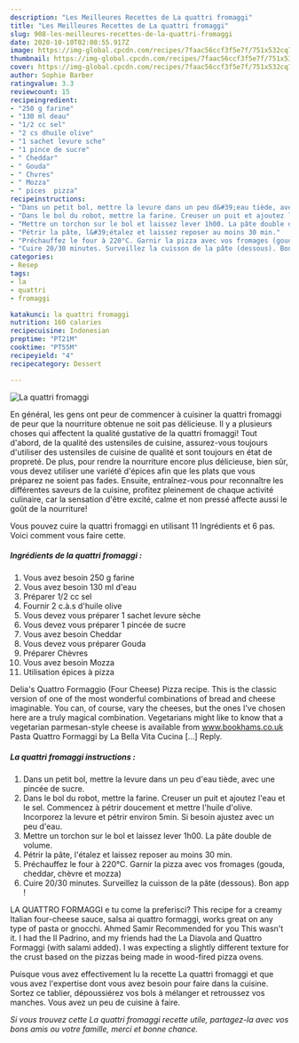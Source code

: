 ```yaml
---
description: "Les Meilleures Recettes de La quattri fromaggi"
title: "Les Meilleures Recettes de La quattri fromaggi"
slug: 908-les-meilleures-recettes-de-la-quattri-fromaggi
date: 2020-10-10T02:08:55.917Z
image: https://img-global.cpcdn.com/recipes/7faac56ccf3f5e7f/751x532cq70/la-quattri-fromaggi-photo-principale-de-la-recette.jpg
thumbnail: https://img-global.cpcdn.com/recipes/7faac56ccf3f5e7f/751x532cq70/la-quattri-fromaggi-photo-principale-de-la-recette.jpg
cover: https://img-global.cpcdn.com/recipes/7faac56ccf3f5e7f/751x532cq70/la-quattri-fromaggi-photo-principale-de-la-recette.jpg
author: Sophie Barber
ratingvalue: 3.3
reviewcount: 15
recipeingredient:
- "250 g farine"
- "130 ml deau"
- "1/2 cc sel"
- "2 cs dhuile olive"
- "1 sachet levure sche"
- "1 pince de sucre"
- " Cheddar"
- " Gouda"
- " Chvres"
- " Mozza"
- " pices  pizza"
recipeinstructions:
- "Dans un petit bol, mettre la levure dans un peu d&#39;eau tiède, avec une pincée de sucre."
- "Dans le bol du robot, mettre la farine. Creuser un puit et ajoutez l&#39;eau et le sel. Commencez à pétrir doucement et mettre l&#39;huile d&#39;olive. Incorporez la levure et pétrir environ 5min. Si besoin ajustez avec un peu d&#39;eau."
- "Mettre un torchon sur le bol et laissez lever 1h00. La pâte double de volume."
- "Pétrir la pâte, l&#39;étalez et laissez reposer au moins 30 min."
- "Préchauffez le four à 220°C. Garnir la pizza avec vos fromages (gouda, cheddar, chèvre et mozza)"
- "Cuire 20/30 minutes. Surveillez la cuisson de la pâte (dessous). Bon app !"
categories:
- Resep
tags:
- la
- quattri
- fromaggi

katakunci: la quattri fromaggi 
nutrition: 160 calories
recipecuisine: Indonesian
preptime: "PT21M"
cooktime: "PT55M"
recipeyield: "4"
recipecategory: Dessert

---
```



![La quattri fromaggi](https://img-global.cpcdn.com/recipes/7faac56ccf3f5e7f/751x532cq70/la-quattri-fromaggi-photo-principale-de-la-recette.jpg)

En général, les gens ont peur de commencer à cuisiner la quattri fromaggi de peur que la nourriture obtenue ne soit pas délicieuse. Il y a plusieurs choses qui affectent la qualité gustative de la quattri fromaggi! Tout d'abord, de la qualité des ustensiles de cuisine, assurez-vous toujours d'utiliser des ustensiles de cuisine de qualité et sont toujours en état de propreté. De plus, pour rendre la nourriture encore plus délicieuse, bien sûr, vous devez utiliser une variété d'épices afin que les plats que vous préparez ne soient pas fades. Ensuite, entraînez-vous pour reconnaître les différentes saveurs de la cuisine, profitez pleinement de chaque activité culinaire, car la sensation d'être excité, calme et non pressé affecte aussi le goût de la nourriture!

<!--inarticleads1-->

Vous pouvez cuire la quattri fromaggi en utilisant 11 Ingrédients et 6 pas. Voici comment vous faire cette.

##### Ingrédients de la quattri fromaggi :

1. Vous avez besoin 250 g farine
1. Vous avez besoin 130 ml d&#39;eau
1. Préparer 1/2 cc sel
1. Fournir 2 c.à.s d&#39;huile olive
1. Vous devez vous préparer 1 sachet levure sèche
1. Vous devez vous préparer 1 pincée de sucre
1. Vous avez besoin  Cheddar
1. Vous devez vous préparer  Gouda
1. Préparer  Chèvres
1. Vous avez besoin  Mozza
1. Utilisation  épices à pizza


Delia&#39;s Quattro Formaggio (Four Cheese) Pizza recipe. This is the classic version of one of the most wonderful combinations of bread and cheese imaginable. You can, of course, vary the cheeses, but the ones I&#39;ve chosen here are a truly magical combination. Vegetarians might like to know that a vegetarian parmesan-style cheese is available from www.bookhams.co.uk Pasta Quattro Formaggi by La Bella Vita Cucina […] Reply. 

<!--inarticleads2-->

##### La quattri fromaggi instructions :

1. Dans un petit bol, mettre la levure dans un peu d&#39;eau tiède, avec une pincée de sucre.
1. Dans le bol du robot, mettre la farine. Creuser un puit et ajoutez l&#39;eau et le sel. Commencez à pétrir doucement et mettre l&#39;huile d&#39;olive. Incorporez la levure et pétrir environ 5min. Si besoin ajustez avec un peu d&#39;eau.
1. Mettre un torchon sur le bol et laissez lever 1h00. La pâte double de volume.
1. Pétrir la pâte, l&#39;étalez et laissez reposer au moins 30 min.
1. Préchauffez le four à 220°C. Garnir la pizza avec vos fromages (gouda, cheddar, chèvre et mozza)
1. Cuire 20/30 minutes. Surveillez la cuisson de la pâte (dessous). Bon app !


LA QUATTRO FORMAGGI e tu come la preferisci? This recipe for a creamy Italian four-cheese sauce, salsa ai quattro formaggi, works great on any type of pasta or gnocchi. Ahmed Samir Recommended for you This wasn&#39;t it. I had the Il Padrino, and my friends had the La Diavola and Quattro Formaggi (with salami added). I was expecting a slightly different texture for the crust based on the pizzas being made in wood-fired pizza ovens. 

<!--inarticleads1-->

<p>
Puisque vous avez effectivement lu la recette La quattri fromaggi et que vous avez l'expertise dont vous avez besoin pour faire dans la cuisine. Sortez ce tablier, dépoussiérez vos bols à mélanger et retroussez vos manches. Vous avez un peu de cuisine à faire.
</p>

<p>
<i>Si vous trouvez cette La quattri fromaggi recette utile, partagez-la avec vos bons amis ou votre famille, merci et bonne chance.</i>
</p>
